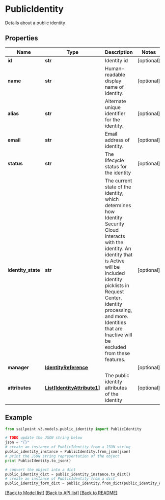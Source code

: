 # PublicIdentity

Details about a public identity

## Properties

Name | Type | Description | Notes
------------ | ------------- | ------------- | -------------
**id** | **str** | Identity id | [optional] 
**name** | **str** | Human-readable display name of identity. | [optional] 
**alias** | **str** | Alternate unique identifier for the identity. | [optional] 
**email** | **str** | Email address of identity. | [optional] 
**status** | **str** | The lifecycle status for the identity | [optional] 
**identity_state** | **str** | The current state of the identity, which determines how Identity Security Cloud interacts with the identity. An identity that is Active will be included identity picklists in Request Center, identity processing, and more. Identities that are Inactive will be excluded from these features.  | [optional] 
**manager** | [**IdentityReference**](IdentityReference.md) |  | [optional] 
**attributes** | [**List[IdentityAttribute1]**](IdentityAttribute1.md) | The public identity attributes of the identity | [optional] 

## Example

```python
from sailpoint.v3.models.public_identity import PublicIdentity

# TODO update the JSON string below
json = "{}"
# create an instance of PublicIdentity from a JSON string
public_identity_instance = PublicIdentity.from_json(json)
# print the JSON string representation of the object
print PublicIdentity.to_json()

# convert the object into a dict
public_identity_dict = public_identity_instance.to_dict()
# create an instance of PublicIdentity from a dict
public_identity_form_dict = public_identity.from_dict(public_identity_dict)
```
[[Back to Model list]](../README.md#documentation-for-models) [[Back to API list]](../README.md#documentation-for-api-endpoints) [[Back to README]](../README.md)


